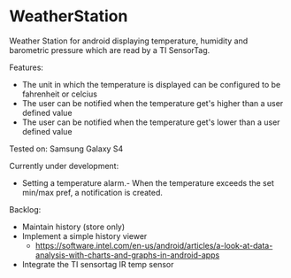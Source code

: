WeatherStation
==============

Weather Station for android displaying temperature, humidity and barometric pressure 
which are read by a TI SensorTag.

Features:
- The unit in which the temperature is displayed can be configured to be fahrenheit or celcius
- The user can be notified when the temperature get's higher than a user defined value
- The user can be notified when the temperature get's lower than a user defined value

Tested on:
Samsung Galaxy S4


Currently under development:

 - Setting a temperature alarm.-
 When the temperature exceeds the set min/max pref, a notification is created.

Backlog:
- Maintain history (store only)
- Implement a simple history viewer
  - https://software.intel.com/en-us/android/articles/a-look-at-data-analysis-with-charts-and-graphs-in-android-apps
- Integrate the TI sensortag IR temp sensor  